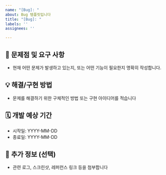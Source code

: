 ```yaml
---
name: "[Bug]: "
about: Bug 템플릿입니다
title: "[Bug]: "
labels: ''
assignees: ''

---
```


## 🐞 문제점 및 요구 사항
- 현재 어떤 문제가 발생하고 있는지, 또는 어떤 기능이 필요한지 명확히 작성합니다.

## 💡 해결/구현 방법
- 문제를 해결하기 위한 구체적인 방법 또는 구현 아이디어를 적습니다

## 🗓️ 개발 예상 기간
- 시작일: YYYY-MM-DD
- 종료일: YYYY-MM-DD

## 📎 추가 정보 (선택)
- 관련 로그, 스크린샷, 레퍼런스 링크 등을 첨부합니다
